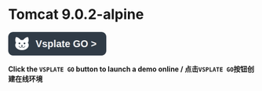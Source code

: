 # Tomcat 9.0.2-alpine

<a href="https://www.vsplate.com/?docker-compose=https://github.com/vsplate/dcenvs/tomcat/9.0.2-alpine"><img alt="VSPLATE GO" src="https://raw.githubusercontent.com/vsplate/images/master/vsgo_btn.png" width="200px"></a>

**Click the `VSPLATE GO` button to launch a demo online / 点击`VSPLATE GO`按钮创建在线环境**